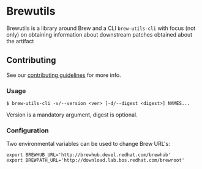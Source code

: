 # Brewutils

Brewutils is a library around Brew and a CLI `brew-utils-cli` with focus (not only)
on obtaining information about downstream patches obtained about the artifact

## Contributing

See our [contributing guidelines](https://github.com/fabric8-analytics/common/blob/master/CONTRIBUTING.md) for more info.

### Usage

```
$ brew-utils-cli -v/--version <ver> [-d/--digest <digest>] NAMES...
```

Version is a mandatory argument, digest is optional.

### Configuration

Two environmental variables can be used to change Brew URL's:

```
export BREWHUB_URL='http://brewhub.devel.redhat.com/brewhub'
export BREWPATH_URL='http://download.lab.bos.redhat.com/brewroot'
```
